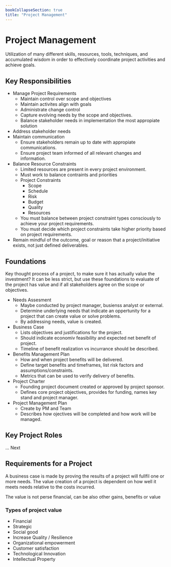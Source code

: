 ```yaml
---
bookCollapseSection: true
title: "Project Management"
---
```

# Project Management

Utilization of many different skills, resources, tools, techniques, and accumulated wisdom in order to effectively coordinate project activities and achieve goals.

## Key Responsibilities

* Manage Project Requirements
  * Maintain control over scope and objectives
  * Maintain activites align with goals
  * Administrate change control
  * Capture evolving needs by the scope and objectives.
  * Balance stakeholder needs in implementation the most appropiate solution
* Address stakeholder needs
* Maintain communication
  * Ensure stakeholders remain up to date with appropiate communications.
  * Ensure project team informed of all relevant changes and information.
* Balance Resource Constraints
  * Limited resources are present in every project environment.
  * Must work to balance contraints and priorities
  * Project Constraints
    * Scope
    * Schedule
    * Risk
    * Budget
    * Quality
    * Resources
  * You must balance between project constraint types consciously to achieve your project requirements.
  * You must decide which project constraints take higher priority based on project requirements.
* Remain mindful of the outcome, goal or reason that a project/initiative exists, not just defined deliverables.

## Foundations

Key thought process of a project, to make sure it has actually value the investment? It can be less strict, but use these foundations to evaluate of the project has value and if all stakeholders agree on the scope or objectives.

* Needs Assesment
  * Maybe conducted by project manager, busienss analyst or external.
  * Determine underlying needs that indicate an oppertunity for a project that can create value or solve problems.
  * By addressing needs, value is created.
* Business Case
  * Lists objectives and justifications for the project.
  * Should indicate economiv feasibility and expected net benefit of project.
  * Timeline of benefit realization vs incurrance should be described.
* Benefits Management Plan
  * How and when project benefits will be delivered.
  * Define target benefits and timeframes, list risk factors and assumptions/constraints.
  * Metrics that can be used to verify delivery of benefits.
* Project Charter
  * Founding project document created or approved by project sponsor.
  * Defines core project objectives, provides for funding, names key stand and project manager.
* Project Management Plan
  * Create by PM and Team
  * Describes how ojectives will be completed and how work will be managed.

## Key Project Roles

... Next

## Requirements for a Project

A business case is made by proving the results of a project will fullfil one or more needs. The value creation of a project is dependent on how well it meets needs relative to the costs incurred.

The value is not perse financial, can be also other gains, benefits or value

### Types of project value

* Financial
* Strategic
* Social good
* Increase Quality / Resilience
* Organizational empowerment
* Customer satisfaction
* Technological Innovation
* Intellectual Property
